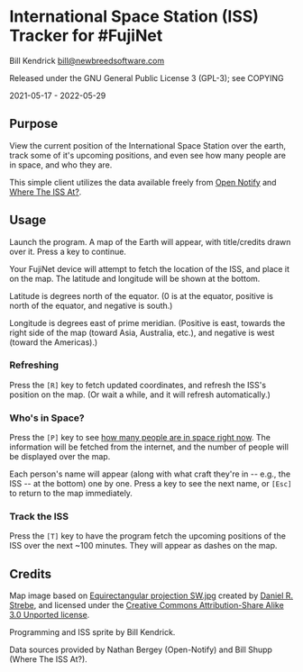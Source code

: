 International Space Station (ISS) Tracker for #FujiNet
======================================================

Bill Kendrick bill@newbreedsoftware.com

Released under the GNU General Public License 3 (GPL-3);
see COPYING

2021-05-17 - 2022-05-29

## Purpose
View the current position of the International Space Station
over the earth, track some of it's upcoming positions,
and even see how many people are in space, and who they are.

This simple client utilizes the data available freely from
[Open Notify](http://open-notify.org/) and
[Where The ISS At?](https://wheretheiss.at/).

## Usage
Launch the program.  A map of the Earth will appear, with
title/credits drawn over it.  Press a key to continue.

Your FujiNet device will attempt to fetch the location of
the ISS, and place it on the map.  The latitude and longitude
will be shown at the bottom.

Latitude is degrees north of the equator.  (0 is at the equator,
positive is north of the equator, and negative is south.)

Longitude is degrees east of prime meridian.  (Positive is east, towards
the right side of the map (toward Asia, Australia, etc.), and negative
is west (toward the Americas).)

### Refreshing
Press the `[R]` key to fetch updated coordinates, and refresh the ISS's
position on the map.  (Or wait a while, and it will refresh automatically.)

### Who's in Space?
Press the `[P]` key to see
[how many people are in space right now](https://www.howmanypeopleareinspacerightnow.com/).
The information will be fetched from the internet, and the number of
people will be displayed over the map.

Each person's name will appear (along with what craft they're in --
e.g., the ISS -- at the bottom) one by one.  Press a key to see
the next name, or `[Esc]` to return to the map immediately.

### Track the ISS
Press the `[T]` key to have the program fetch the upcoming
positions of the ISS over the next ~100 minutes.  They will
appear as dashes on the map.

## Credits
Map image based on [Equirectangular projection SW.jpg](https://commons.wikimedia.org/wiki/File:Equirectangular_projection_SW.jpg)
created by [Daniel R. Strebe](https://commons.wikimedia.org/wiki/User:Strebe),
and licensed under the
[Creative Commons Attribution-Share Alike 3.0 Unported license](https://creativecommons.org/licenses/by-sa/3.0/deed.en).

Programming and ISS sprite by Bill Kendrick.

Data sources provided by Nathan Bergey (Open-Notify)
and Bill Shupp (Where The ISS At?).
